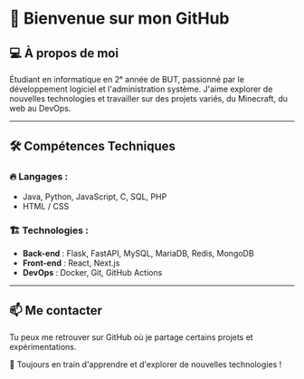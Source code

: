 # 👋 Bienvenue sur mon GitHub

## 💻 À propos de moi
Étudiant en informatique en 2ᵉ année de BUT, passionné par le développement logiciel et l'administration système. J'aime explorer de nouvelles technologies et travailler sur des projets variés, du Minecraft, du web au DevOps.

---

## 🛠️ Compétences Techniques

### 🔥 Langages :
- Java, Python, JavaScript, C, SQL, PHP
- HTML / CSS

### 🏗️ Technologies :
- **Back-end** : Flask, FastAPI, MySQL, MariaDB, Redis, MongoDB
- **Front-end** : React, Next.js
- **DevOps** : Docker, Git, GitHub Actions

---

## 📫 Me contacter
Tu peux me retrouver sur GitHub où je partage certains projets et expérimentations.

🚀 Toujours en train d'apprendre et d'explorer de nouvelles technologies !
